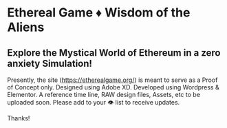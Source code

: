 # Ethereal Game ♦ Wisdom of the Aliens
Explore the Mystical World of Ethereum in a zero anxiety Simulation!
---
Presently, the site (https://etherealgame.org/) is meant to serve as a Proof of Concept only. Designed using Adobe XD. Developed using Wordpress & Elementor.
A reference time line, RAW design files, Assets, etc to be uploaded soon.
Please add to your 👁️ list to receive updates.

Thanks!
